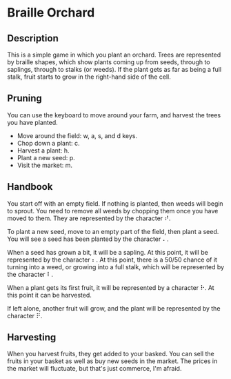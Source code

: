 # Braille Orchard

## Description

This is a simple game in which you plant an orchard. Trees are represented by braille shapes, which show plants coming up from seeds, through to saplings, through to stalks (or weeds). If the plant gets as far as being a full stalk, fruit starts to grow in the right-hand side of the cell.

## Pruning

You can use the keyboard to move around your farm, and harvest the trees you have planted.

- Move around the field: w, a, s, and d keys.
- Chop down a plant: c.
- Harvest a plant: h.
- Plant a new seed: p.
- Visit the market: m.

## Handbook

You start off with an empty field. If nothing is planted, then weeds will begin to sprout. You need to remove all weeds by chopping them once you have moved to them. They are represented by the character ⠞.

To plant a new seed, move to an empty part of the field, then plant a seed. You will see a seed has been planted by the character ⠄.

When a seed has grown a bit, it will be a sapling. At this point, it will be represented by the character ⠆. At this point, there is a 50/50 chance of it turning into a weed, or growing into a full stalk, which will be represented by the character ⠇.

When a plant gets its first fruit, it will be represented by a character ⠗. At this point it can be harvested.

If left alone, another fruit will grow, and the plant will be represented by the character ⠟.

## Harvesting

When you harvest fruits, they get added to your basked. You can sell the fruits in your basket as well as buy new seeds in the market. The prices in the market will fluctuate, but that's just commerce, I'm afraid.
